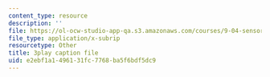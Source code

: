 ```yaml
---
content_type: resource
description: ''
file: https://ol-ocw-studio-app-qa.s3.amazonaws.com/courses/9-04-sensory-systems-fall-2013/e2ebf1a1496131fc7768ba5f6bdf5dc9_PXJvQGDyESc.srt
file_type: application/x-subrip
resourcetype: Other
title: 3play caption file
uid: e2ebf1a1-4961-31fc-7768-ba5f6bdf5dc9
---
```

